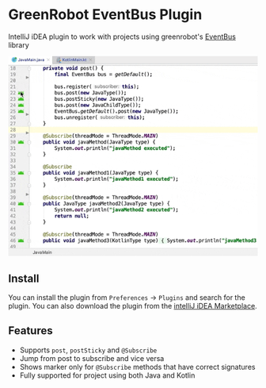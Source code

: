 # GreenRobot EventBus Plugin
IntelliJ iDEA plugin to work with projects using greenrobot's <a href="http://greenrobot.org/eventbus/">EventBus</a> library

<img src="/preview/screenshare.gif" alt="preview" title="preview"/>

Install
-----
You can install the plugin from `Preferences` -> `Plugins` and search for the plugin. You can also download the plugin from the <a href="https://plugins.jetbrains.com/plugin/12856-greenrobot-eventbus">intelliJ iDEA Marketplace</a>.

Features
-----
- Supports `post`, `postSticky` and `@Subscribe`
- Jump from post to subscribe and vice versa
- Shows marker only for `@Subscribe` methods that have correct signatures
- Fully supported for project using both Java and Kotlin
